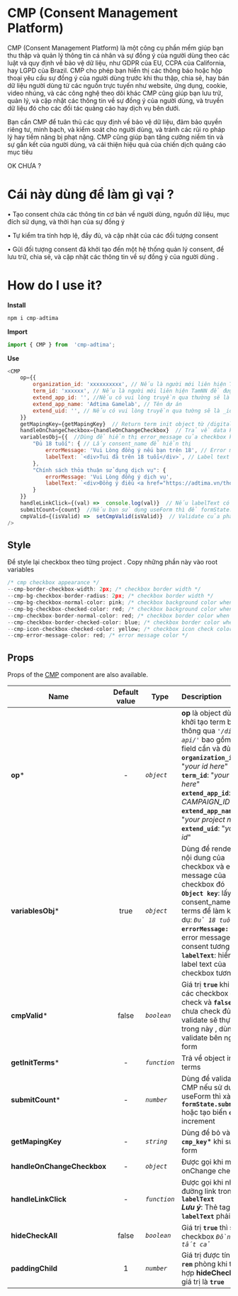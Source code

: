 
 
# CMP (Consent Management Platform)
CMP (Consent Management Platform) là một công cụ phần mềm giúp bạn thu thập và quản lý thông tin cá nhân và sự đồng ý của người dùng theo các luật và quy định về bảo vệ dữ liệu, như GDPR của EU, CCPA của California, hay LGPD của Brazil. CMP cho phép bạn hiển thị các thông báo hoặc hộp thoại yêu cầu sự đồng ý của người dùng trước khi thu thập, chia sẻ, hay bán dữ liệu người dùng từ các nguồn trực tuyến như website, ứng dụng, cookie, video nhúng, và các công nghệ theo dõi khác CMP cũng giúp bạn lưu trữ, quản lý, và cập nhật các thông tin về sự đồng ý của người dùng, và truyền dữ liệu đó cho các đối tác quảng cáo hay dịch vụ bên dưới.

Bạn cần CMP để tuân thủ các quy định về bảo vệ dữ liệu, đảm bảo quyền riêng tư, minh bạch, và kiểm soát cho người dùng, và tránh các rủi ro pháp lý hay tiềm năng bị phạt nặng. CMP cũng giúp bạn tăng cường niềm tin và sự gắn kết của người dùng, và cải thiện hiệu quả của chiến dịch quảng cáo mục tiêu

OK CHƯA ?

# Cái này dùng để làm gì vại ?

•  Tạo consent chứa các thông tin cơ bản về người dùng, nguồn dữ liệu, mục đích sử dụng, và thời hạn của sự đồng ý 

•  Tự kiểm tra tính hợp lệ, đầy đủ, và cập nhật của các đối tượng consent

•  Gửi đối tượng consent đã khởi tạo đến một hệ thống quản lý consent, để lưu trữ, chia sẻ, và cập nhật các thông tin về sự đồng ý của người dùng .


# How do I use it?

**Install**

```js
npm i cmp-adtima
```

 **Import**
```js
import { CMP } from  'cmp-adtima';
```

  

 **Use**

```js
<CMP
	op={{
		organization_id: 'xxxxxxxxxx', // Nếu là người mới liên hiện TamNN để được cung cấp
		term_id: 'xxxxxx', // Nếu là người mới liên hiện TamNN để được cung cấp
		extend_app_id: '', //Nếu có vui lòng truyền qua thường sẽ là CAMPAIGN_ID
		extend_app_name: 'Adtima Gamelab', // Tên dự án
		extend_uid: '', // Nếu có vui lòng truyền qua tường sẽ là _id của user
	}}
	getMapingKey={getMapingKey}  // Return term init object từ /digital-api , Bạn có thể lấy được cmp_key ở đây thông qua value.data_obs
	handleOnChangeCheckbox={handleOnChangeCheckbox}  // Trả về data khi sự kiện onChange của checkbox bên trong trigger , dùng dữ liệu này để đẩy lên API postConsents thông qua cmp_properties
	variablesObj={{  //Dùng để hiển thị error_message của checkbox khi validate
		"Đủ 18 tuổi": { // Lấy consent_name để hiển thị
			errorMessage: 'Vui Lòng đồng ý nếu bạn trên 18', // Error message của consents tương ứng
			labelText: `<div>Tui đã trên 18 tuổi</div>`, // Label text của constent bạn muốn hiển thị cho
		},
		"Chính sách thỏa thuận sử dụng dịch vụ": {
			errorMessage: 'Vui Lòng đồng ý dịch vụ',
			labelText: `<div>Đồng ý điều <a href="https://adtima.vn/thoa-thuan-su-dung-dich-vu" target="_blank" class="test">khoản</a> haha<div>`,
		}
	}}
	handleLinkClick={(val) =>  console.log(val)}  // Nếu labelText có link thì sẽ trả về data object của constent đó tỏng trường hợp muốn mở modal hoặc link ra nơi khác . Lưu ý: BẮT BUỘC link click phải là thẻ a
	submitCount={count}  //Nếu bạn sử dụng useForm thì để formState.submitCount vaò hoặc bỏ 1 biến để count số lần submit lên ^^
	cmpValid={(isValid) =>  setCmpValid(isValid)}  // Validate của phần cmp được thực thi bên trong và trả về true hoặc false . Bạn có thể check biến này để call API bên ngoài
/>
```

## Style
Để style lại checkbox theo từng project . Copy những phần này vào root variables

```js
/* cmp checkbox appearance */
--cmp-border-checkbox-width: 2px; /* checkbox border width */
--cmp-bg-checkbox-border-radius: 2px; /* checkbox border width */
--cmp-bg-checkbox-normal-color: pink; /* checkbox background color when not checked */
--cmp-bg-checkbox-checked-color: red; /* checkbox background color when checked */
--cmp-checkbox-border-normal-color: red; /* checkbox border color when not checked */
--cmp-checkbox-border-checked-color: blue; /* checkbox border color when checked */
--cmp-icon-checkbox-checked-color: yellow; /* checkbox icon check color */
--cmp-error-message-color: red; /* error message color */
```
## Props
Props of the [CMP](https://github.com/huynguyen134/cmp-adtima) component are also available.


| Name| Default value| Type| Description
| ------------- |:-------------:| -----| :-----|
| **op***      | -| *`object`* | **op** là object dùng để khởi tạo term ban đầu thông qua *`'/digital-api/'`* bao gồm những field cần và đủ như  <br/> **`organization_id`**: "*your id here*" <br/> **`term_id`**: "*your term id here*"	<br/> **`extend_app_id`**: "*your CAMPAIGN_ID*"	<br/> **`extend_app_name`**: "*your project name*"	<br/> **`extend_uid`**: "*your user id*"
| **variablesObj***|   true   |    *`object`* | Dùng để render phần nội dung của checkbox và error message của checkbox đó <br/> **`Object key`**: lấy consent_name trong terms để làm key ví dụ: *`Đủ 18 tuổi`* <br/> **`errorMessage:`** hiển thị error message của consent  tương ứng <br/> **`labelText`**: hiển thị label text của checkbox tương ứng
| **cmpValid***|   false|    *`boolean`* | Giá trị **`true`** khi tất cả các checkbox được check và **`false`** khi chưa check đủ validate sẽ thực thi trong này , dùng để validate bên ngoài form
| **getInitTerms***|   -|    *`function`* | Trả về object init terms 
| **submitCount***|   -|    *`number`* | Dùng để validate của CMP nếu sử dung useForm thì xài **`formState.submitCount`** hoặc tạo biến **`count`** increment
| **getMapingKey**      | -|   *`string`* | Dùng để bỏ vào **`cmp_key`*** khi submit form
| **handleOnChangeCheckbox** |   -   |    *`object`* | Được gọi khi mỗi lần onChange checkbox
| **handleLinkClick**|   -   |    *`function`* | Được gọi khi nhấn vào đường link trong **`labelText`** <br/>***Lưu ý***: Thẻ tag trong **`labelText`** phải là thẻ **`a`**
| **hideCheckAll**|   false|    *`boolean`* | Giá trị **`true`** thì sẽ ẩn checkbox *`Đồng ý tất cả`* 
| **paddingChild**|   1   |    *`number`* | Giá trị được tính theo **`rem`** phòng khi trường hợp **hideCheckAll** có giá trị là **`true`**


